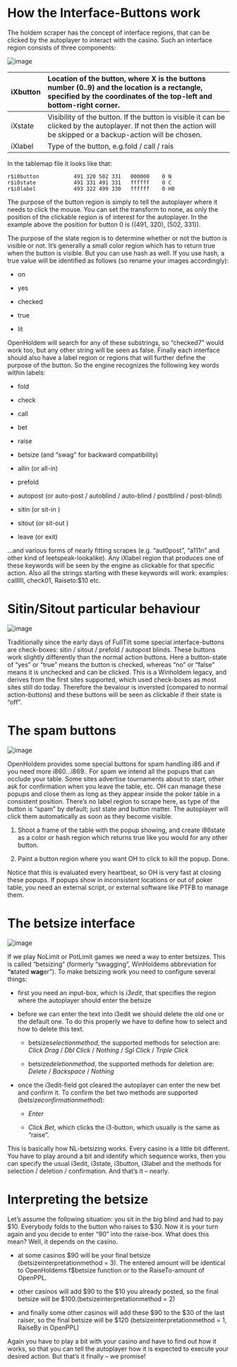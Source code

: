 # How the Interface-Buttons work

The holdem scraper has the concept of interface regions, that can be
clicked by the autoplayer to interact with the casino. Such an interface
region consists of three components:

![image](images_interface_buttons/ix_action_buttons.jpg)

| iXbutton | Location of the button, where X is the buttons number (0..9) and the location is a rectangle, specified by the coordinates of the top-left and bottom-right corner. |
|:---|:---|
| iXstate | Visibility of the button. If the button is visible it can be clicked by the autoplayer. If not then the action will be skipped or a backup-action will be chosen. |
| iXlabel | Type of the button, e.g.fold / call / rais |

In the tablemap file it looks like that:

    r$i0button           491 320 502 331   000000    0 N 
    r$i0state            491 331 491 331   ffffff    0 C 
    r$i0label            493 322 499 330   ffffff    0 H0 

The purpose of the button region is simply to tell the autoplayer where
it needs to click the mouse. You can set the transform to none, as only
the position of the clickable region is of interest for the autoplayer.
In the example above the position for button 0 is ((491, 320), (502,
331)).

The purpose of the state region is to determine whether or not the
button is visible or not. It’s generally a small color region which has
to return true when the button is visible. But you can use hash as well.
If you use hash, a true value will be identified as follows (so rename
your images accordingly):

- on

- yes

- checked

- true

- lit

OpenHoldem will search for any of these substrings, so “checked7” would
work too, but any other string will be seen as false. Finally each
interface should also have a label region or regions that will further
define the purpose of the button. So the engine recognizes the following
key words within labels:

- fold

- check

- call

- bet

- raise

- betsize (and “swag” for backward compatibility)

- allin (or all-in)

- prefold

- autopost (or auto-post / autoblind / auto-blind / postblind /
  post-blind)

- sitin (or sit-in )

- sitout (or sit-out )

- leave (or exit)

...and various forms of nearly fitting scrapes (e.g. “aut0post”, “a111n”
and other kind of leetspeak-lookalike). Any iXlabel region that produces
one of these keywords will be seen by the engine as clickable for that
specific action. Also all the strings starting with these keywords will
work: examples: callllll, check01, Raiseto:\$10 etc.

# Sitin/Sitout particular behaviour 

![image](images_interface_buttons/sitout_fulltilt.jpg)

Traditionally since the early days of FullTilt some special
interface-buttons are check-boxes: sitin / sitout / prefold / autopost
blinds. These buttons work slightly differently than the normal action
buttons. Here a button-state of “yes” or “true” means the button is
checked, whereas “no” or “false” means it is unchecked and can be
clicked. This is a Winholdem legacy, and derives from the first sites
supported, which used check-boxes as most sites still do today.
Therefore the bevaiour is inversted (compared to normal action-buttons)
and these buttons will be seen as clickable if their state is “off”.

# The spam buttons 

![image](images_interface_buttons/i86_spam_button.jpg)

OpenHoldem provides some special buttons for spam handling i86 and if
you need more i860...i869.. For spam we intend all the popups that can
occlude your table. Some sites advertise tournaments about to start,
other ask for confirmation when you leave the table, etc. OH can manage
these popups and close them as long as they appear inside the poker
table in a consistent position. There’s no label region to scrape here,
as type of the button is “spam” by default; just state and button
matter. The autoplayer will click them automatically as soon as they
become visible.

1.  Shoot a frame of the table with the popup showing, and create
    i86state as a color or hash region which returns true like you would
    for any other button.

2.  Paint a button region where you want OH to click to kill the popup.
    Done.

Notice that this is evaluated every heartbeat, so OH is very fast at
closing these popups. If popups show in inconsistent locations or out of
poker table, you need an external script, or external software like PTFB
to manage them.

# The betsize interface 

![image](images_interface_buttons/i3edit.jpg)

If we play NoLimit or PotLimit games we need a way to enter betsizes.
This is called “betsizing” (formerly “swagging”, WinHoldems abbreviation
for **“s**tated **wag**er”). To make betsizing work you need to
configure several things:

- first you need an input-box, which is *i3edit*, that specifies the
  region where the autoplayer should enter the betsize

- before we can enter the text into i3edit we should delete the old one
  or the default one. To do this properly we have to define how to
  select and how to delete this text.

  - betsize*selectionmethod*, the supported methods for selection are:
    *Click Drag* / *Dbl Click* / *Nothing* / *Sgl Click* / *Triple
    Click*

  - betsize*deletionmethod*, the supported methods for deletion are:
    *Delete* / *Backspace* / *Nothing*

- once the i3edit-field got cleared the autoplayer can enter the new bet
  and confirm it. To confirm the bet two methods are supported
  (betsize*confirmationmethod*):

  - *Enter*

  - *Click Bet*, which clicks the i3-button, which usually is the same
    as “raise”.

This is basically how NL-betsizing works. Every casino is a little bit
different. You have to play around a bit and identify which sequence
works, then you can specify the usual i3edit, i3state, i3button, i3label
and the methods for selection / deletion / confirmation. And that’s it –
nearly.

# Interpreting the betsize

Let’s assume the following situation: you sit in the big blind and had
to pay \$10. Everybody folds to the button who raises to \$30. Now it is
your turn again and you decide to enter “90” into the raise-box. What
does this mean? Well, it depends on the casino.

- at some casinos \$90 will be your final betsize
  (betsizeinterpretationmethod = 3). The entered amount will be
  identical to OpenHoldems f\$betsize function or to the RaiseTo-amount
  of OpenPPL.

- other casinos will add \$90 to the \$10 you already posted, so the
  final betsize will be \$100.(betsizeinterpretationmethod = 2)

- and finally some other casinos will add these \$90 to the \$30 of the
  last raiser, so the final betsize will be \$120
  (betsizeinterpretationmethod = 1, RaiseBy in OpenPPL)

Again you have to play a bit with your casino and have to find out how
it works, so that you can tell the autoplayer how it is expected to
execute your desired action. But that’s it finally – we promise!
